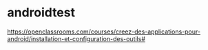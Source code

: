 # androidtest
https://openclassrooms.com/courses/creez-des-applications-pour-android/installation-et-configuration-des-outils#

